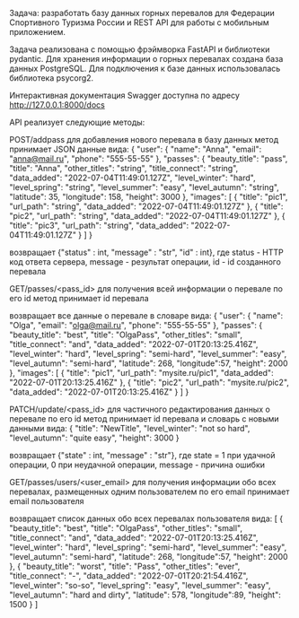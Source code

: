 Задача: разработать базу данных горных перевалов для Федерации Спортивного Туризма России и REST API для работы с мобильным приложением.

Задача реализована с помощью фрэймворка FastAPI и библиотеки pydantic. Для хранения информации о горных перевалах создана база данных PostgreSQL. Для подключения к базе данных использовалась библиотека psycorg2.

Интерактивная документация Swagger доступна по адресу http://127.0.0.1:8000/docs

API реализует следующие методы:

POST/addpass для добавления нового перевала в базу данных
метод принимает JSON данные вида: { "user": { "name": "Anna", "email": "anna@mail.ru", "phone": "555-55-55" }, "passes": { "beauty_title": "pass", "title": "Anna", "other_titles": "string", "title_connect": "string", "data_added": "2022-07-04T11:49:01.127Z", "level_winter": "hard", "level_spring": "string", "level_summer": "easy", "level_autumn": "string", "latitude": 35, "longitude": 158, "height": 3000 }, "images": [ { "title": "pic1", "url_path": "string", "data_added": "2022-07-04T11:49:01.127Z" }, { "title": "pic2", "url_path": "string", "data_added": "2022-07-04T11:49:01.127Z" }, { "title": "pic3", "url_path": "string", "data_added": "2022-07-04T11:49:01.127Z" } ] }

возвращает {"status" : int, "message" : "str", "id" : int}, где status - HTTP код ответа сервера, message - результат операции, id - id созданного перевала

GET/passes/<pass_id> для получения всей информации о перевале по его id
метод принимает id перевала

возвращает все данные о перевале в словаре вида: { "user": { "name": "Olga", "email": "olga@mail.ru", "phone": "555-55-55" }, "passes": { "beauty_title": "best", "title": "OlgaPass", "other_titles": "small", "title_connect": "and", "data_added": "2022-07-01T20:13:25.416Z", "level_winter": "hard", "level_spring": "semi-hard", "level_summer": "easy", "level_autumn": "semi-hard", "latitude": 268, "longitude":57, "height": 2000 }, "images": [ { "title": "pic1", "url_path": "mysite.ru/pic1", "data_added": "2022-07-01T20:13:25.416Z" }, { "title": "pic2", "url_path": "mysite.ru/pic2", "data_added": "2022-07-01T20:13:25.416Z" } ] }

PATCH/update/<pass_id> для частичного редактирования данных о перевале по его id
метод принимает id перевала и словарь с новыми данными вида: { "title": "NewTitle", "level_winter": "not so hard", "level_autumn": "quite easy", "height": 3000 }

возвращает {"state" : int, "message" : "str"}, где state = 1 при удачной операции, 0 при неудачной операции, message - причина ошибки

GET/passes/users/<user_email> для получения информации обо всех перевалах, размещенных одним пользователем по его email
принимает email пользователя

возвращает список данных обо всех перевалах пользователя вида: [ { "beauty_title": "best", "title": "OlgaPass", "other_titles": "small", "title_connect": "and", "data_added": "2022-07-01T20:13:25.416Z", "level_winter": "hard", "level_spring": "semi-hard", "level_summer": "easy", "level_autumn": "semi-hard", "latitude": 268, "longitude":57, "height": 2000 }, { "beauty_title": "worst", "title": "Pass", "other_titles": "ever", "title_connect": "-", "data_added": "2022-07-01T20:21:54.416Z", "level_winter": "so-so", "level_spring": "easy", "level_summer": "easy", "level_autumn": "hard and dirty", "latitude": 578, "longitude":89, "height": 1500 } ]
